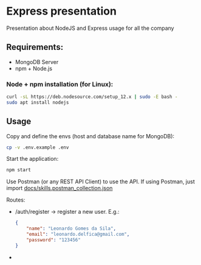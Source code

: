 # Express presentation
Presentation about NodeJS and Express usage for all the company

## Requirements:

- MongoDB Server
- npm + Node.js

### Node + npm installation (for Linux):
````bash
curl -sL https://deb.nodesource.com/setup_12.x | sudo -E bash -
sudo apt install nodejs
````

## Usage

Copy and define the envs (host and database name for MongoDB):
````bash
cp -v .env.example .env
````
Start the application:
````bash
npm start
````

Use Postman (or any REST API Client) to use the API.
If using Postman, just import [docs/skills.postman_collection.json]("docs/skills.postman_collection.json")

Routes:

- /auth/register -> register a new user. E.g.:
    ````json
    {
    	"name": "Leonardo Gomes da Sila",
    	"email": "leonardo.delfica@gmail.com",
    	"password": "123456"
    }
    ````
- 
